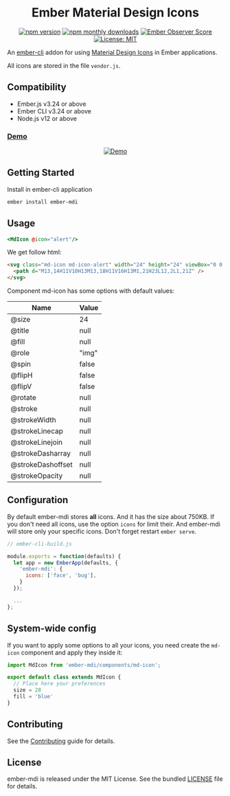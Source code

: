 <h1 align="center">Ember Material Design Icons</h1>

<p align="center">
  <a href="https://www.npmjs.com/package/ember-mdi"><img src="https://img.shields.io/npm/v/ember-mdi.svg?style=flat-square&colorB=44cc11" alt="npm version"></a>
  <a href="https://www.npmjs.com/package/ember-mdi"><img src="https://img.shields.io/npm/dm/ember-mdi.svg?style=flat-square" alt="npm monthly downloads"></a>
  <a href="https://emberobserver.com/addons/ember-mdi"><img src="https://emberobserver.com/badges/ember-mdi.svg" alt="Ember Observer Score"></a>
  <a href="https://opensource.org/licenses/MIT"><img src="https://img.shields.io/badge/License-MIT-blue.svg?style=flat-square" alt="License: MIT"></a>
</p>

An [ember-cli](http://www.ember-cli.com) addon for using [Material Design Icons](https://materialdesignicons.com/) in Ember applications.

All icons are stored in the file `vendor.js`.

Compatibility
------------------------------------------------------------------------------

* Ember.js v3.24 or above
* Ember CLI v3.24 or above
* Node.js v12 or above

### [Demo](https://kaermorchen.github.io/ember-mdi/)

<p align="center">
  <a href="https://kaermorchen.github.io/ember-mdi/" alt="Demo">
    <img src="https://github.com/kaermorchen/ember-mdi/raw/master/tests/dummy/public/assets/images/demo.png" alt="Demo">
  </a>
</p>

## Getting Started

Install in ember-cli application

```bash
ember install ember-mdi
```


## Usage

```mustache
<MdIcon @icon="alert"/>
```

We get follow html:

```html
<svg class="md-icon md-icon-alert" width="24" height="24" viewBox="0 0 24 24" role="img">
  <path d="M13,14H11V10H13M13,18H11V16H13M1,21H23L12,2L1,21Z" />
</svg>
```

Component md-icon has some options with default values:

| Name              | Value |
|-------------------|-------|
| @size             | 24    |
| @title            | null  |
| @fill             | null  |
| @role             | "img" |
| @spin             | false |
| @flipH            | false |
| @flipV            | false |
| @rotate           | null  |
| @stroke           | null  |
| @strokeWidth      | null  |
| @strokeLinecap    | null  |
| @strokeLinejoin   | null  |
| @strokeDasharray  | null  |
| @strokeDashoffset | null  |
| @strokeOpacity    | null  |

## Configuration
By default ember-mdi stores **all** icons. And it has the size about 750KB. If you don't need all icons, use the option `icons` for limit their. And ember-mdi will store only your specific icons. Don't forget restart `ember serve`.

```js
// ember-cli-build.js

module.exports = function(defaults) {
  let app = new EmberApp(defaults, {
    'ember-mdi': {
      icons: ['face', 'bug'],
    }
  });

  ...
};
```

## System-wide config
If you want to apply some options to all your icons, you need create the `md-icon` component and apply they inside it:

```js
import MdIcon from 'ember-mdi/components/md-icon';

export default class extends MdIcon {
  // Place here your preferences
  size = 28
  fill = 'blue'
}
```

## Contributing
See the [Contributing](CONTRIBUTING.md) guide for details.

## License
ember-mdi is released under the MIT License. See the bundled [LICENSE](LICENSE.md) file for details.

